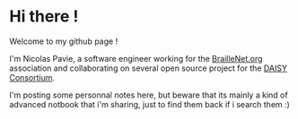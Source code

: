 
# Hi there !

Welcome to my github page !

I'm Nicolas Pavie, a software engineer working for the [BrailleNet.org](https://www.braillenet.org) association and collaborating on several open source project for the [DAISY Consortium](https://www.daisy.org).

I'm posting some personnal notes here, but beware that its mainly a kind of advanced notbook that i'm sharing, just to find them back if i search them :)